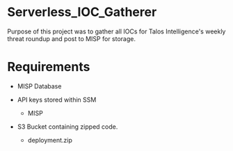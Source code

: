 # Serverless_IOC_Gatherer
Purpose of this project was to gather all IOCs for Talos Intelligence's weekly threat roundup and post to MISP for storage.


# Requirements

- MISP Database
- API keys stored within SSM
  - MISP

- S3 Bucket containing zipped code.
  - deployment.zip
